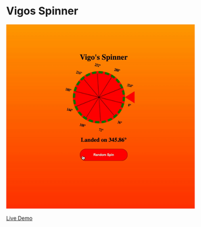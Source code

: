 # Vigos Spinner
![VigosSpinner](vigosspinner.gif)

[Live Demo](https://aldanisvigo.github.io/VigosWheel/)
